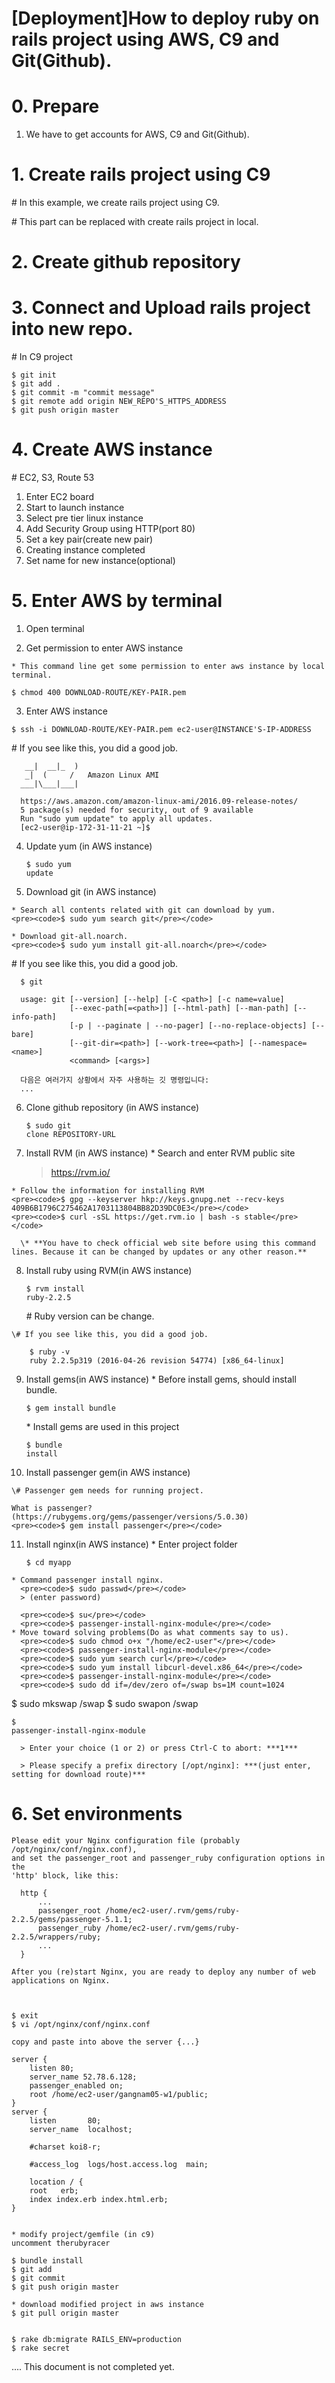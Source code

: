 [Deployment]How to deploy ruby on rails project using AWS, C9 and Git(Github).
===========

# 0. Prepare
  1. We have to get accounts for AWS, C9 and Git(Github).

# 1. Create rails project using C9

  \# In this example, we create rails project using C9.

  \# This part can be replaced with create rails project in local.

# 2. Create github repository

# 3. Connect and Upload rails project into new repo.
  \# In C9 project

  <pre><code>$ git init
$ git add .
$ git commit -m "commit message"
$ git remote add origin NEW_REPO'S_HTTPS_ADDRESS
$ git push origin master</code></pre>

# 4. Create AWS instance
  \# EC2, S3, Route 53

  1. Enter EC2 board
  2. Start to launch instance
  3. Select pre tier linux instance
  3. Add Security Group using HTTP(port 80)
  4. Set a key pair(create new pair)
  5. Creating instance completed
  6. Set name for new instance(optional)

# 5. Enter AWS by terminal
  1. Open terminal

  2. Get permission to enter AWS instance

    * This command line get some permission to enter aws instance by local terminal.
  <pre><code>$ chmod 400 DOWNLOAD-ROUTE/KEY-PAIR.pem</code></pre>

  3. Enter AWS instance
  <pre><code>$ ssh -i DOWNLOAD-ROUTE/KEY-PAIR.pem ec2-user@INSTANCE'S-IP-ADDRESS</pre></code>


  \# If you see like this, you did a good job.

       __|  __|_  )
       _|  (     /   Amazon Linux AMI
      ___|\___|___|

      https://aws.amazon.com/amazon-linux-ami/2016.09-release-notes/
      5 package(s) needed for security, out of 9 available
      Run "sudo yum update" to apply all updates.
      [ec2-user@ip-172-31-11-21 ~]$

  4. Update yum (in AWS instance)
    <pre><code>$ sudo yum update</pre></code>

  5. Download git (in AWS instance)

    * Search all contents related with git can download by yum.
    <pre><code>$ sudo yum search git</pre></code>

    * Download git-all.noarch.
    <pre><code>$ sudo yum install git-all.noarch</pre></code>

  \# If you see like this, you did a good job.

      $ git

      usage: git [--version] [--help] [-C <path>] [-c name=value]
                 [--exec-path[=<path>]] [--html-path] [--man-path] [--info-path]
                 [-p | --paginate | --no-pager] [--no-replace-objects] [--bare]
                 [--git-dir=<path>] [--work-tree=<path>] [--namespace=<name>]
                 <command> [<args>]

      다음은 여러가지 상황에서 자주 사용하는 깃 명령입니다:
      ...


  6. Clone github repository (in AWS instance)
    <pre><code>$ sudo git clone REPOSITORY-URL</pre></code>

  7. Install RVM (in AWS instance)
    * Search and enter RVM public site

      > https://rvm.io/

    * Follow the information for installing RVM
    <pre><code>$ gpg --keyserver hkp://keys.gnupg.net --recv-keys 409B6B1796C275462A1703113804BB82D39DC0E3</pre></code>
    <pre><code>$ curl -sSL https://get.rvm.io | bash -s stable</pre></code>

      \* **You have to check official web site before using this command lines. Because it can be changed by updates or any other reason.**


  8. Install ruby using RVM(in AWS instance)
    <pre><code>$ rvm install ruby-2.2.5</pre></code>
    \# Ruby version can be change.

    \# If you see like this, you did a good job.

        $ ruby -v
        ruby 2.2.5p319 (2016-04-26 revision 54774) [x86_64-linux]

  9. Install gems(in AWS instance)
    * Before install gems, should install bundle.
    <pre><code>$ gem install bundle</pre></code>
    * Install gems are used in this project
    <pre><code>$ bundle install</pre></code>

  10. Install passenger gem(in AWS instance)

    \# Passenger gem needs for running project.

    What is passenger?(https://rubygems.org/gems/passenger/versions/5.0.30)
    <pre><code>$ gem install passenger</pre></code>



  11. Install nginx(in AWS instance)
    * Enter project folder
      <pre><code>$ cd myapp</pre></code>
    * Command passenger install nginx.
      <pre><code>$ sudo passwd</pre></code>
      > (enter password)

      <pre><code>$ su</pre></code>
      <pre><code>$ passenger-install-nginx-module</pre></code>
    * Move toward solving problems(Do as what comments say to us).
      <pre><code>$ sudo chmod o+x "/home/ec2-user"</pre></code>
      <pre><code>$ passenger-install-nginx-module</pre></code>
      <pre><code>$ sudo yum search curl</pre></code>
      <pre><code>$ sudo yum install libcurl-devel.x86_64</pre></code>
      <pre><code>$ passenger-install-nginx-module</pre></code>
      <pre><code>$ sudo dd if=/dev/zero of=/swap bs=1M count=1024
$ sudo mkswap /swap
$ sudo swapon /swap</pre></code>
      <pre><code>$ passenger-install-nginx-module</pre></code>

      > Enter your choice (1 or 2) or press Ctrl-C to abort: ***1***

      > Please specify a prefix directory [/opt/nginx]: ***(just enter, setting for download route)***

# 6. Set environments
    Please edit your Nginx configuration file (probably /opt/nginx/conf/nginx.conf),
    and set the passenger_root and passenger_ruby configuration options in the
    'http' block, like this:

      http {
          ...
          passenger_root /home/ec2-user/.rvm/gems/ruby-2.2.5/gems/passenger-5.1.1;
          passenger_ruby /home/ec2-user/.rvm/gems/ruby-2.2.5/wrappers/ruby;
          ...
      }

    After you (re)start Nginx, you are ready to deploy any number of web
    applications on Nginx.



    $ exit
    $ vi /opt/nginx/conf/nginx.conf

    copy and paste into above the server {...}

    server {
        listen 80;
        server_name 52.78.6.128;
        passenger_enabled on;
        root /home/ec2-user/gangnam05-w1/public;
    }
    server {
        listen       80;
        server_name  localhost;

        #charset koi8-r;

        #access_log  logs/host.access.log  main;

        location / {
        root   erb;
        index index.erb index.html.erb;
    }


    * modify project/gemfile (in c9)
    uncomment therubyracer

    $ bundle install
    $ git add
    $ git commit
    $ git push origin master

    * download modified project in aws instance
    $ git pull origin master


    $ rake db:migrate RAILS_ENV=production
    $ rake secret

 .... This document is not completed yet.
